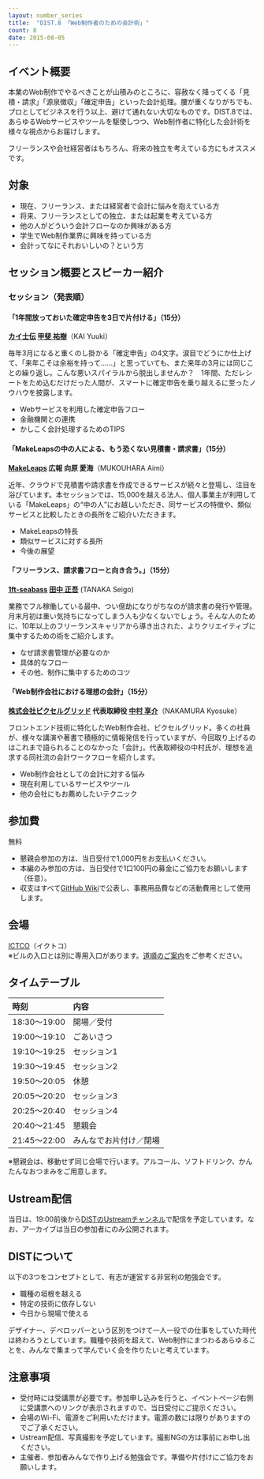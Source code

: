 ```yaml
---
layout: number_series
title:  "DIST.8 「Web制作者のための会計術」"
count: 8
date: 2015-08-05
---
```


## イベント概要

本業のWeb制作でやるべきことが山積みのところに、容赦なく降ってくる「見積・請求」「源泉徴収」「確定申告」といった会計処理。腰が重くなりがちでも、プロとしてビジネスを行う以上、避けて通れない大切なものです。DIST.8では、あらゆるWebサービスやツールを駆使しつつ、Web制作者に特化した会計術を様々な視点からお届けします。

フリーランスや会社経営者はもちろん、将来の独立を考えている方にもオススメです。

## 対象

* 現在、フリーランス、または経営者で会計に悩みを抱えている方
* 将来、フリーランスとしての独立、または起業を考えている方
* 他の人がどういう会計フローなのか興味がある方
* 学生でWeb制作業界に興味を持っている方
* 会計ってなにそれおいしいの？という方

## セッション概要とスピーカー紹介

### セッション（発表順）

#### **「1年間放っておいた確定申告を3日で片付ける」（15分）**

**[カイ士伝](http://bloggingfrom.tv/wp/) [甲斐 祐樹](https://twitter.com/kai4den)**（KAI Yuuki）

毎年3月になると重くのし掛かる「確定申告」の4文字。涙目でどうにか仕上げて、「来年こそは余裕を持って……」と思っていても、また来年の3月には同じことの繰り返し。こんな悪いスパイラルから脱出しませんか？　1年間、ただレシートをため込むだけだった人間が、スマートに確定申告を乗り越えるに至ったノウハウを披露します。

* Webサービスを利用した確定申告フロー
* 金融機関との連携
* かしこく会計処理するためのTIPS

#### **「MakeLeapsの中の人による、もう恐くない見積書・請求書」（15分）**

**[MakeLeaps](https://www.makeleaps.jp/) 広報 向原 愛海**（MUKOUHARA Aimi）

近年、クラウドで見積書や請求書を作成できるサービスが続々と登場し、注目を浴びています。本セッションでは、15,000を越える法人、個人事業主が利用している「MakeLeaps」の“中の人”にお越しいただき、同サービスの特徴や、類似サービスと比較したときの長所をご紹介いただきます。

* MakeLeapsの特長
* 類似サービスに対する長所
* 今後の展望

#### **「フリーランス、請求書フローと向き合う。」（15分）**

**[1ft-seabass](http://www.1ft-seabass.jp/memo/) [田中 正吾](https://twitter.com/1ft_seabass)** (TANAKA Seigo)

業務でフル稼働している最中、つい億劫になりがちなのが請求書の発行や管理。月末月初は重い気持ちになってしまう人も少なくないでしょう。そんな人のために、10年以上のフリーランスキャリアから導き出された、よりクリエイティブに集中するための術をご紹介します。

* なぜ請求書管理が必要なのか
* 具体的なフロー
* その他、制作に集中するためのコツ

#### **「Web制作会社における理想の会計」（15分）**

**[株式会社ピクセルグリッド](http://www.pxgrid.com/) 代表取締役 [中村 享介](https://twitter.com/Kyosuke)**（NAKAMURA Kyosuke）

フロントエンド技術に特化したWeb制作会社、ピクセルグリッド。多くの社員が、様々な講演や著書で積極的に情報発信を行っていますが、今回取り上げるのはこれまで語られることのなかった「会計」。代表取締役の中村氏が、理想を追求する同社流の会計ワークフローを紹介します。

* Web制作会社としての会計に対する悩み
* 現在利用しているサービスやツール
* 他の会社にもお薦めしたいテクニック

## 参加費

無料

* 懇親会参加の方は、当日受付で1,000円をお支払いください。
* 本編のみ参加の方は、当日受付で1口100円の募金にご協力をお願いします（任意）。
* 収支はすべて[GitHub Wiki](https://github.com/448jp/dist/wiki)で公表し、事務用品費などの活動費用として使用します。

## 会場

[ICTCO](http://ictco.jp/)（イクトコ）  
※ビルの入口とは別に専用入口があります。[道順のご案内](http://ceroan.jp/ictco/map.jpg)をご参考ください。

## タイムテーブル

| 時刻         | 内容 |
|:-------------|:-----|
| 18:30～19:00 | 開場／受付  |
| 19:00～19:10 | ごあいさつ  |
| 19:10～19:25 | セッション1 |
| 19:30～19:45 | セッション2 |
| 19:50～20:05 | 休憩        |
| 20:05～20:20 | セッション3 |
| 20:25～20:40 | セッション4 |
| 20:40～21:45 | 懇親会      |
| 21:45～22:00 | みんなでお片付け／閉場 |

※懇親会は、移動せず同じ会場で行います。アルコール、ソフトドリンク、かんたんなおつまみをご用意します。

## Ustream配信

当日は、19:00前後から[DISTのUstreamチャンネル](http://www.ustream.tv/channel/dist-live)で配信を予定しています。なお、アーカイブは当日の参加者にのみ公開されます。

## DISTについて

以下の3つをコンセプトとして、有志が運営する非営利の勉強会です。

* 職種の垣根を越える
* 特定の技術に依存しない
* 今日から現場で使える

デザイナー、デベロッパーという区別をつけて一人一役での仕事をしていた時代は終わろうとしています。職種や技術を超えて、Web制作にまつわるあらゆることを、みんなで集まって学んでいく会を作りたいと考えています。

## 注意事項

* 受付時には受講票が必要です。参加申し込みを行うと、イベントページ右側に受講票へのリンクが表示されますので、当日受付にご提示ください。
* 会場のWi-Fi、電源をご利用いただけます。電源の数には限りがありますのでご了承ください。
* Ustream配信、写真撮影を予定しています。撮影NGの方は事前にお申し出ください。
* 主催者、参加者みんなで作り上げる勉強会です。準備や片付けにご協力をお願いします。